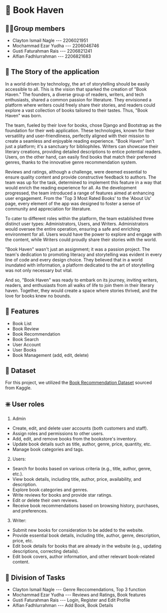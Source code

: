 # 📖 Book Haven
## 👨‍💻Group members
- Clayton Ismail Nagle --- 2206021951
- Mochammad Ezar Yudha --- 2206046746
- Gusti Faturahman Rais --- 2206821241
- Alfian Fadhlurrahman --- 2206821683

## 📜 The Story of the application

In a world driven by technology, the art of storytelling should be easily accessible to all. This is the vision that sparked the creation of "Book Haven." The founders, a diverse group of readers, writers, and tech enthusiasts, shared a common passion for literature. They envisioned a platform where writers could freely share their stories, and readers could explore a vast collection of books tailored to their tastes. Thus, "Book Haven" was born.

The team, fueled by their love for books, chose Django and Bootstrap as the foundation for their web application. These technologies, known for their versatility and user-friendliness, perfectly aligned with their mission to create a seamless and enjoyable reading experience. "Book Haven" isn't just a platform; it's a sanctuary for bibliophiles. Writers can showcase their literary creations, providing detailed descriptions to entice potential readers. Users, on the other hand, can easily find books that match their preferred genres, thanks to the innovative genre recommendation system.

Reviews and ratings, although a challenge, were deemed essential to ensure quality content and provide constructive feedback to authors. The team was up for the task, determined to implement this feature in a way that would enrich the reading experience for all. As the development progressed, the team introduced a range of features aimed at enhancing user engagement. From the 'Top 3 Most Rated Books' to the 'About Us' page, every element of the app was designed to foster a sense of community and appreciation for literature.

To cater to different roles within the platform, the team established three distinct user types: Administrators, Users, and Writers. Administrators would oversee the entire operation, ensuring a safe and enriching environment for all. Users would have the power to explore and engage with the content, while Writers could proudly share their stories with the world.

"Book Haven" wasn't just an assignment; it was a passion project. The team's dedication to promoting literacy and storytelling was evident in every line of code and every design choice. They believed that in a world inundated with information, a platform dedicated to the art of storytelling was not only necessary but vital.

And so, "Book Haven" was ready to embark on its journey, inviting writers, readers, and enthusiasts from all walks of life to join them in their literary haven. Together, they would create a space where stories thrived, and the love for books knew no bounds.

## 📲 Features
- Book List
- Book Review
- Book Recommendation
- Book Search
- User Account
- User Books
- Book Management (add, edit, delete)

## 📘 Dataset
For this project, we utilized the [Book Recommendation Dataset](https://www.kaggle.com/datasets/arashnic/book-recommendation-dataset) sourced from Kaggle.

## ❇️ User roles
1. Admin
- Create, edit, and delete user accounts (both customers and staff).
- Assign roles and permissions to other users.
- Add, edit, and remove books from the bookstore's inventory.
- Update book details such as title, author, genre, price, quantity, etc.
- Manage book categories and tags.

2. Users:
- Search for books based on various criteria (e.g., title, author, genre, etc.).
- View book details, including title, author, price, availability, and description.
- Explore book categories and genres.
- Write reviews for books and provide star ratings.
- Edit or delete their own reviews.
- Receive book recommendations based on browsing history, purchases, and preferences.

3. Writer:
- Submit new books for consideration to be added to the website.
- Provide essential book details, including title, author, genre, description, price, etc.
- Edit book details for books that are already in the website (e.g., updating descriptions, correcting details).
- Edit book covers, author information, and other relevant book-related content.

## 🤖 Division of Tasks

- Clayton Ismail Nagle --- Genre Reccomendations, Top 3 function
- Mochammad Ezar Yudha --- Reviews and Ratings, Book features
- Gusti Faturahman Rais --- Login, Register and Edit Profile
- Alfian Fadhlurrahman --- Add Book, Book Details
